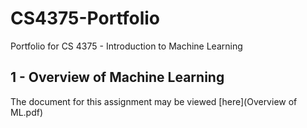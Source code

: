 # CS4375-Portfolio
Portfolio for CS 4375 - Introduction to Machine Learning

## 1 - Overview of Machine Learning
The document for this assignment may be viewed [here](Overview of ML.pdf)
